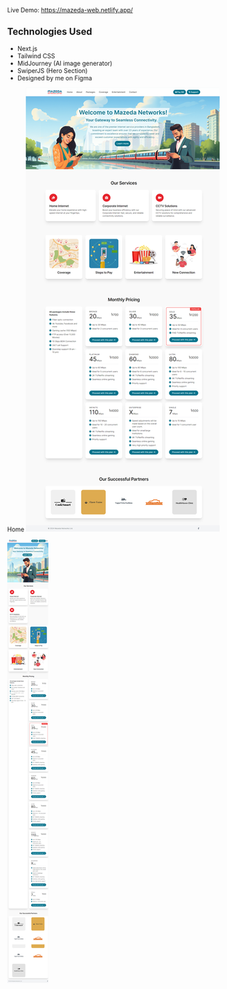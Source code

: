 Live Demo: https://mazeda-web.netlify.app/

## Technologies Used

- Next.js
- Tailwind CSS
- MidJourney (AI image generator)
- SwiperJS (Hero Section)
- Designed by me on Figma

Home
![Website Screenshot](public/images/home-screenshot.png)


![Website Screenshot](public/images/home-screenshot-responsive.png)
